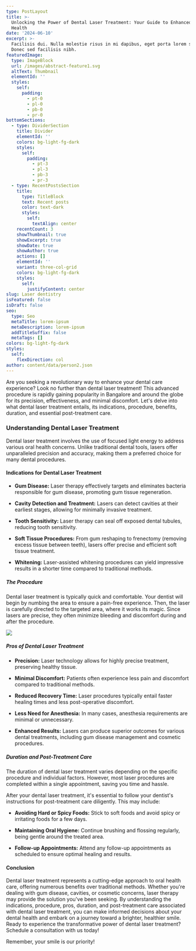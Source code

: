 ```yaml
---
type: PostLayout
title: >-
  Unlocking the Power of Dental Laser Treatment: Your Guide to Enhanced Oral
  Health
date: '2024-06-10'
excerpt: >-
  Facilisis dui. Nulla molestie risus in mi dapibus, eget porta lorem semper.
  Donec sed facilisis nibh.
featuredImage:
  type: ImageBlock
  url: /images/abstract-feature1.svg
  altText: Thumbnail
  elementId: ''
  styles:
    self:
      padding:
        - pt-0
        - pl-0
        - pb-0
        - pr-0
bottomSections:
  - type: DividerSection
    title: Divider
    elementId: ''
    colors: bg-light-fg-dark
    styles:
      self:
        padding:
          - pt-3
          - pl-3
          - pb-3
          - pr-3
  - type: RecentPostsSection
    title:
      type: TitleBlock
      text: Recent posts
      color: text-dark
      styles:
        self:
          textAlign: center
    recentCount: 3
    showThumbnail: true
    showExcerpt: true
    showDate: true
    showAuthor: true
    actions: []
    elementId: ''
    variant: three-col-grid
    colors: bg-light-fg-dark
    styles:
      self:
        justifyContent: center
slug: Laser dentistry
isFeatured: false
isDraft: false
seo:
  type: Seo
  metaTitle: lorem-ipsum
  metaDescription: lorem-ipsum
  addTitleSuffix: false
  metaTags: []
colors: bg-light-fg-dark
styles:
  self:
    flexDirection: col
author: content/data/person2.json
---
```

Are you seeking a revolutionary way to enhance your dental care experience? Look no further than dental laser treatment! This advanced procedure is rapidly gaining popularity in Bangalore and around the globe for its precision, effectiveness, and minimal discomfort. Let's delve into what dental laser treatment entails, its indications, procedure, benefits, duration, and essential post-treatment care.

### **Understanding Dental Laser Treatment**

Dental laser treatment involves the use of focused light energy to address various oral health concerns. Unlike traditional dental tools, lasers offer unparalleled precision and accuracy, making them a preferred choice for many dental procedures.

#### **Indications for Dental Laser Treatment**

*   **Gum Disease:** Laser therapy effectively targets and eliminates bacteria responsible for gum disease, promoting gum tissue regeneration.

*   **Cavity Detection and Treatment:** Lasers can detect cavities at their earliest stages, allowing for minimally invasive treatment.

*   **Tooth Sensitivity:** Laser therapy can seal off exposed dental tubules, reducing tooth sensitivity.

*   **Soft Tissue Procedures:** From gum reshaping to frenectomy (removing excess tissue between teeth), lasers offer precise and efficient soft tissue treatment.

*   **Whitening:** Laser-assisted whitening procedures can yield impressive results in a shorter time compared to traditional methods.



##### **The Procedure**

Dental laser treatment is typically quick and comfortable. Your dentist will begin by numbing the area to ensure a pain-free experience. Then, the laser is carefully directed to the targeted area, where it works its magic. Since lasers are precise, they often minimize bleeding and discomfort during and after the procedure.

![](/images/rtetetfgd.PNG)

##### **Pros of Dental Laser Treatment**

*   **Precision:** Laser technology allows for highly precise treatment, preserving healthy tissue.

*   **Minimal Discomfort:** Patients often experience less pain and discomfort compared to traditional methods.

*   **Reduced Recovery Time:** Laser procedures typically entail faster healing times and less post-operative discomfort.

*   **Less Need for Anesthesia:** In many cases, anesthesia requirements are minimal or unnecessary.

*   **Enhanced Results:** Lasers can produce superior outcomes for various dental treatments, including gum disease management and cosmetic procedures.

##### **Duration and Post-Treatment Care**

The duration of dental laser treatment varies depending on the specific procedure and individual factors. However, most laser procedures are completed within a single appointment, saving you time and hassle.

After your dental laser treatment, it's essential to follow your dentist's instructions for post-treatment care diligently. This may include:

*   **Avoiding Hard or Spicy Foods:** Stick to soft foods and avoid spicy or irritating foods for a few days.

*   **Maintaining Oral Hygiene:** Continue brushing and flossing regularly, being gentle around the treated area.

*   **Follow-up Appointments:** Attend any follow-up appointments as scheduled to ensure optimal healing and results.

#### **Conclusion**

Dental laser treatment represents a cutting-edge approach to oral health care, offering numerous benefits over traditional methods. Whether you're dealing with gum disease, cavities, or cosmetic concerns, laser therapy may provide the solution you've been seeking. By understanding the indications, procedure, pros, duration, and post-treatment care associated with dental laser treatment, you can make informed decisions about your dental health and embark on a journey toward a brighter, healthier smile. Ready to experience the transformative power of dental laser treatment? Schedule a consultation with us today!

Remember, your smile is our priority!
